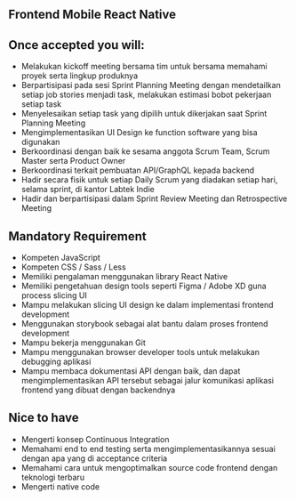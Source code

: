 ## Frontend Mobile React Native

## Once accepted you will:

- Melakukan kickoff meeting bersama tim untuk bersama memahami proyek serta lingkup produknya
- Berpartisipasi pada sesi Sprint Planning Meeting dengan mendetailkan setiap job stories menjadi 
  task, melakukan estimasi bobot pekerjaan setiap task
- Menyelesaikan setiap task yang dipilih untuk dikerjakan saat Sprint Planning Meeting 
- Mengimplementasikan UI Design ke function software yang bisa digunakan
- Berkoordinasi dengan baik ke sesama anggota Scrum Team, Scrum Master serta Product Owner
- Berkoordinasi terkait pembuatan API/GraphQL kepada backend
- Hadir secara fisik untuk setiap Daily Scrum yang diadakan setiap hari, selama sprint, di kantor 
  Labtek Indie
- Hadir dan berpartisipasi dalam Sprint Review Meeting dan Retrospective Meeting

## Mandatory Requirement

- Kompeten JavaScript
- Kompeten CSS / Sass / Less
- Memiliki pengalaman menggunakan library React Native
- Memiliki pengetahuan design tools seperti Figma / Adobe XD guna process slicing UI
- Mampu melakukan slicing UI design ke dalam implementasi frontend development
- Menggunakan storybook sebagai alat bantu dalam proses frontend development
- Mampu bekerja menggunakan Git
- Mampu menggunakan browser developer tools untuk melakukan debugging aplikasi
- Mampu membaca dokumentasi API dengan baik, dan dapat mengimplementasikan API tersebut sebagai jalur
  komunikasi aplikasi frontend yang dibuat dengan backendnya

## Nice to have

- Mengerti konsep Continuous Integration
- Memahami end to end testing serta mengimplementasikannya sesuai dengan apa yang di acceptance criteria
- Memahami cara untuk mengoptimalkan source code frontend dengan teknologi terbaru
- Mengerti native code